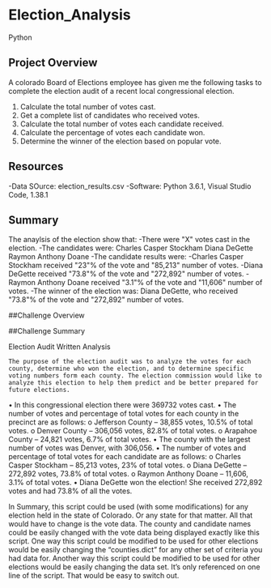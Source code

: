 # Election_Analysis
Python
## Project Overview
A colorado Board of Elections employee has given me the following tasks to complete the election audit of a recent local congressional election.

1. Calculate the total number of votes cast.
2. Get a complete list of candidates who received votes.
3. Calculate the total number of votes each candidate received.
4. Calculate the percentage of votes each candidate won.
5. Determine the winner of the election based on popular vote.

## Resources
-Data SOurce: election_results.csv
-Software: Python 3.6.1, Visual Studio Code, 1.38.1

## Summary
The anaylsis of the election show that:
-There were "X" votes cast in the election.
-The candidates were:
    Charles Casper Stockham
    Diana DeGette
    Raymon Anthony Doane
-The candidate results were:
  -Charles Casper Stockham received "23"% of the vote and "85,213" number of votes.
  -Diana DeGette received "73.8"% of the vote and "272,892" number of votes.
  -Raymon Anthony Doane received "3.1"% of the vote and "11,606" number of votes.
 -The winner of the election was:
  Diana DeGette, who received "73.8"% of the vote and "272,892" number of votes.
  
  ##Challenge Overview
  
  ##Challenge Summary

Election Audit Written Analysis

	The purpose of the election audit was to analyze the votes for each county, determine who won the election, and to determine specific voting numbers form each county. The election commission would like to analyze this election to help them predict and be better prepared for future elections. 

•	In this congressional election there were 369732 votes cast.
•	The number of votes and percentage of total votes for each county in the precinct are as follows:
o	Jefferson County – 38,855 votes, 10.5% of total votes.
o	Denver County – 306,056 votes, 82.8% of total votes.
o	Arapahoe County – 24,821 votes, 6.7% of total votes.
•	The county with the largest number of votes was Denver, with 306,056. 
•	The number of votes and percentage of total votes for each candidate are as follows:
o	Charles Casper Stockham – 85,213 votes, 23% of total votes.
o	Diana DeGette – 272,892 votes, 73.8% of total votes.
o	Raymon Anthony Doane – 11,606, 3.1% of total votes.
•	Diana DeGette won the election! She received 272,892 votes and had 73.8% of all the votes.  

In Summary, this script could be used (with some modifications) for any election held in the state of Colorado. Or any state for that matter. All that would have to change is the vote data. The county and candidate names could be easily changed with the vote data being displayed exactly like this script. One way this script could be modified to be used for other elections would be easily changing the “counties.dict” for any other set of criteria you had data for. Another way this script could be modified to be used for other elections would be easily changing the data set. It’s only referenced on one line of the script. That would be easy to switch out. 
